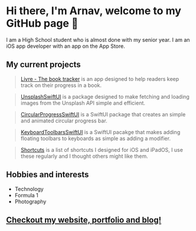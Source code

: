 # Hi there, I'm Arnav, welcome to my GitHub page 👋

I am a High School student who is almost done with  my senior year. I am an iOS app developer with an app on the App Store.

## My current projects <br/>
> [Livre - The book tracker](https://apps.apple.com/in/app/livre-the-book-tracker/id1540542887) is an app designed to help readers keep track on their progress in a book.

> [UnsplashSwiftUI](https://github.com/ArnavMotwani/UnsplashSwiftUI) is a package designed to make fetching and loading images from the Unsplash API simple and efficient.

> [CircularProgressSwiftUI](https://github.com/ArnavMotwani/CircularProgressSwiftUI) is a SwiftUI package that creates an simple and animated circular progress bar.

> [KeyboardToolbarsSwiftUI](https://github.com/ArnavMotwani/KeyboardToolbarsSwiftUI) is a SwiftUI pacakge that makes adding floating toolbars to keyboards as simple as adding a modifier.

> [Shortcuts](https://www.arnv.net/shortcuts) is a list of shortcuts I designed for iOS and iPadOS, I use these regularly and I thought others might like them.

## Hobbies and interests

* Technology
* Formula 1
* Photography

## [Checkout my website, portfolio and blog!](https://www.arnv.net)
